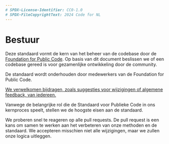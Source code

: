 ```yaml
---
# SPDX-License-Identifier: CC0-1.0
# SPDX-FileCopyrightText: 2024 Code for NL
---
```


# Bestuur

Deze standaard vormt de kern van het beheer van de codebase door de [Foundation for Public Code]. Op basis van dit document beslissen we of een codebase gereed is voor gezamenlijke ontwikkeling door de community.

De standaard wordt onderhouden door medewerkers van de Foundation for Public Code.

[We verwelkomen bijdragen, zoals suggesties voor wijzigingen of algemene feedback, van iedereen.]

Vanwege de belangrijke rol die de Standaard voor Publieke Code in ons kernproces speelt, stellen we de hoogste eisen aan de standaard.

We proberen snel te reageren op alle pull requests. De pull request is een kans om samen te werken aan het verbeteren van onze methoden en de standaard. We accepteren misschien niet alle wijzigingen, maar we zullen onze logica uitleggen.

  [Foundation for Public Code]: https://publiccode.net/
  [We verwelkomen bijdragen, zoals suggesties voor wijzigingen of algemene feedback, van iedereen.]: https://standard.publiccode.net/CONTRIBUTING.html
